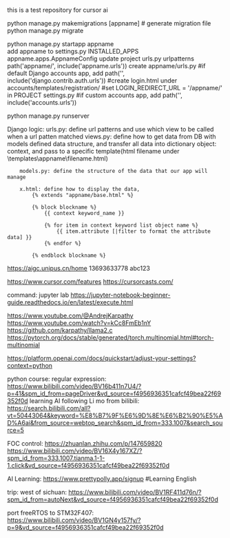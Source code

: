 this is a test repository for cursor ai

python manage.py makemigrations [appname] # generate migration file
python manage.py migrate

python manage.py startapp appname   
    add appname to settings.py INSTALLED_APPS
        appname.apps.AppnameConfig
    update project urls.py urlpatterns
        path('appname/', include('appname.urls'))
            create appname/urls.py
                #if default Django accounts app, add path('', include('django.contrib.auth.urls'))
                    #create login.html under accounts/templates/registration/
                    #set LOGIN_REDIRECT_URL = '/appname/' in PROJECT settings.py
                #if custom accounts app, add path('', include('accounts.urls'))

python manage.py runserver

Django logic:
urls.py: define url patterns and use which view to be called when a url patten matched
    views.py: define how to get data from DB with models defined data structure, and transfer all data into dictionary object: context,  and pass to a specific template(html filename under \templates\appname\filename.html)
        
        models.py: define the structure of the data that our app will manage
        
        x.html: define how to display the data, 
            {% extends "appname/base.html" %}

            {% block blockname %}
                {{ context keyword_name }}

                {% for item in context keyword list object name %}
                    {{ item.attribute [|filter to format the attribute data] }}
                {% endfor %}

            {% endblock blockname %}

https://aigc.unipus.cn/home   13693633778  abc123

https://www.cursor.com/features
https://cursorcasts.com/

command: jupyter lab
https://jupyter-notebook-beginner-guide.readthedocs.io/en/latest/execute.html

https://www.youtube.com/@AndrejKarpathy
https://www.youtube.com/watch?v=kCc8FmEb1nY
https://github.com/karpathy/llama2.c
https://pytorch.org/docs/stable/generated/torch.multinomial.html#torch-multinomial

https://platform.openai.com/docs/quickstart/adjust-your-settings?context=python


python course:
regular expression:
https://www.bilibili.com/video/BV16b411n7U4/?p=41&spm_id_from=pageDriver&vd_source=f4956936351cafcf49bea22f69352f0d
learning AI following Li mo from bilibili:
https://search.bilibili.com/all?vt=50443064&keyword=%E8%B7%9F%E6%9D%8E%E6%B2%90%E5%AD%A6ai&from_source=webtop_search&spm_id_from=333.1007&search_source=5

FOC control:
https://zhuanlan.zhihu.com/p/147659820
https://www.bilibili.com/video/BV16X4y167XZ/?spm_id_from=333.1007.tianma.1-1-1.click&vd_source=f4956936351cafcf49bea22f69352f0d

AI Learning:
https://www.prettypolly.app/signup  #Learning English

trip:
west of sichuan:
https://www.bilibili.com/video/BV1RF411d76n/?spm_id_from=autoNext&vd_source=f4956936351cafcf49bea22f69352f0d

port freeRTOS to STM32F407:
https://www.bilibili.com/video/BV1GN4y157fy/?p=9&vd_source=f4956936351cafcf49bea22f69352f0d



